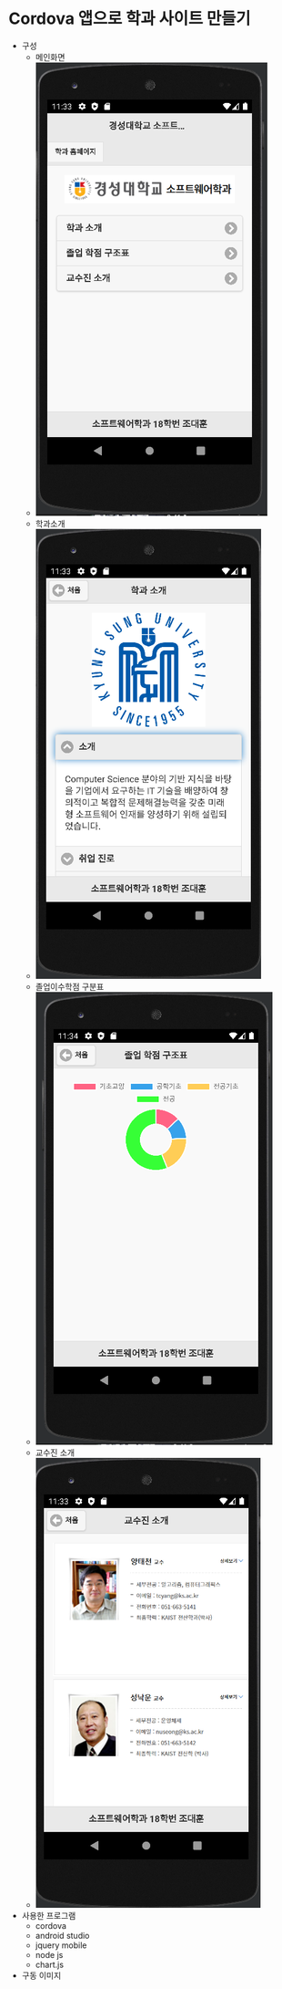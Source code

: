 # Cordova 앱으로 학과 사이트 만들기  
- 구성
  - 메인화면
  - ![메인화면](./www/1.PNG)
  - 학과소개
  - ![학과 소개](./www/2.PNG)
  - 졸업이수학점 구분표
  - ![구분표](./www/44.PNG)
  - 교수진 소개 
  - ![교수진](./www/33.PNG)
- 사용한 프로그램
  - cordova
  - android studio
  - jquery mobile 
  - node js 
  - chart.js
- 구동 이미지